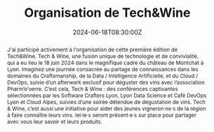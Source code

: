---
title: Organisation de Tech&Wine

event: Tech&Wine - Millésime 2024
event_url: https://technwine.fr/

location: Lyon (Château De Montchat)
address:
  street: 51 rue Charles Richard, Pl. du Château
  city: Lyon
  region: Auvergne-Rhone-Alpes
  postcode: '69003'
  country: France

summary: Vice-Président/Organisateur de Cloud Alpes
abstract: "J'ai participé activement à l'organisation de cette première édition de Tech&Wine. Tech & Wine, une fusion unique de technologie et de convivialité, qui a eu lieu le 18 juin 2024 dans le magnifique cadre du château de Montchat à Lyon.

Imaginez une journée consacrée au partage de connaissances dans les domaines du Craftsmanship, de la Data / Intelligence Artificielle, et du Cloud / DevOps, suivie d’un afterwork exclusif pour déguster des vins avec l’association Pharm’o’verre. C’est cela, Tech & Wine : des conférences captivantes sélectionnées par les Software Crafters Lyon, Lyon Data Science et Café DevOps Lyon et Cloud Alpes, suivies d’une soirée détendue de dégustation de vins.

Tech & Wine, c’est aussi une initiative pour aider des jeunes vigneron·ne·s de la région à faire connaître leurs vins. Iel·le·s seront présent·e·s sur place pour partager avec vous leur savoir et leurs produits."

date: "2024-06-18T08:30:00Z"
date_end: "2024-06-18T18:30:00Z"
all_day: false

publishDate: "2024-08-01T00:00:00Z"

authors: [David Aparicio]
tags: [Organisation, Conférence, Vice-Président, événementielle, Event]

featured: false

image:
  caption: 'Crédits: [**La French Tech Saint-Etienne Lyon**](https://www.lafrenchtech-stl.com/evenements/tech-wine/)'
  focal_point: Right

links:
#- icon: file #th-list #list-alt
#  icon_pack: fas
#  name: Code
#  url: https://github.com/davidaparicio/devsecops-workshop-devoxxfr23
- icon: binoculars
  icon_pack: fas
  name: Site Web
  url: https://technwine.fr/
#- icon: comments
#  icon_pack: fas
#  name: Avis
#  url: https://openfeedback.io/2M9FzZ6xSI2POKX1TrXM/2023-04-13/iWUCq9jRftwiLuxrqhdl
#- icon: file-alt
#  icon_pack: fas
#  name: Article
#  url: https://blog.ovhcloud.com/ovhcloud-at-touraine-tech/
url_code: ""
url_pdf: ""
url_slides: ""
url_video: ""

slides: ""
projects: []
---